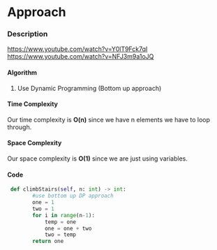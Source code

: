 # Approach
### Description
https://www.youtube.com/watch?v=Y0lT9Fck7qI
https://www.youtube.com/watch?v=NFJ3m9a1oJQ

#### Algorithm
1. Use Dynamic Programming (Bottom up approach)

#### Time Complexity
Our time complexity is **O(n)** since we have n elements we have to loop through.

#### Space Complexity
Our space complexity is **O(1)** since we are just using variables.

#### Code
```python
 def climbStairs(self, n: int) -> int:
        #use bottom up DP approach
        one = 1
        two = 1
        for i in range(n-1):
            temp = one
            one = one + two
            two = temp
        return one
```